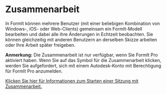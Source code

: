 # Zusammenarbeit

In FormIt können mehrere Benutzer (mit einer beliebigen Kombination von Windows-, iOS- oder Web-Clients) gemeinsam ein FormIt-Modell bearbeiten und dabei alle ihre Änderungen in Echtzeit beobachten. Sie können gleichzeitig mit anderen Benutzern an derselben Skizze arbeiten oder Ihre Arbeit später freigeben.

**Anmerkung:** Die Zusammenarbeit ist nur verfügbar, wenn Sie FormIt Pro aktiviert haben. Wenn Sie auf das Symbol für die Zusammenarbeit klicken, werden Sie aufgefordert, sich mit einem Autodesk-Konto mit Berechtigung für FormIt Pro anzumelden.

[Klicken Sie hier für Informationen zum Starten einer Sitzung mit Zusammenarbeit.](../tool-library/collaboration.md)
